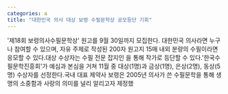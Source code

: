 ```yaml
---
categories: a
title: "대한민국 의사 대상 보령 수필문학상 공모등단 기회"
---
```

&#39;제18회 보령의사수필문학상&#39; 원고를 9월 30일까지 모집한다. 대한민국 의사라면 누구나 참여할 수 있으며, 자유 주제로 작성된 200자 원고지 15매 내외 분량의 수필이라면 응모할 수 있다.대상 수상자는 수필 전문 잡지인 을 통해 작가로 등단할 수 있다.&#39;한국수필문학진흥회&#39;가 예심과 본심을 거쳐 11월 중 대상(1명)과 금상(1명), 은상(2명), 동상(5명) 수상자를 선정한다.국내 대표 제약사 보령은 2005년 의사가 쓴 수필문학을 통해 생명의 소중함과 사랑의 의미를 널리 알리고자 제정했